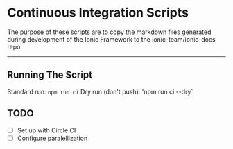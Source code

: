 # Continuous Integration Scripts

The purpose of these scripts are to copy the markdown files generated during development of the Ionic Framework to the ionic-team/ionic-docs repo

---

## Running The Script


Standard run: `npm run ci`
Dry run (don't push): 'npm run ci --dry`

## TODO

- [ ] Set up with Circle CI
- [ ] Configure paralellization